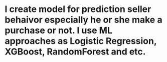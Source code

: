 # I create model for prediction seller behaivor especially he or she make a purchase or not. I use ML approaches as Logistic Regression, XGBoost, RandomForest and etc.
